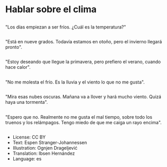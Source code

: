 # Hablar sobre el clima

##
"Los días empiezan a ser fríos. ¿Cuál es la temperatura?"

##
"Está en nueve grados. Todavía estamos en otoño, pero el invierno llegará pronto".

##
"Estoy deseando que llegue la primavera, pero prefiero el verano, cuando hace calor".

##
"No me molesta el frío. Es la lluvia y el viento lo que no me gusta".

##
"Mira esas nubes oscuras. Mañana va a llover y hará mucho viento. Quizá haya una tormenta".

##
"Espero que no. Realmente no me gusta el mal tiempo, sobre todo los truenos y los relámpagos. Tengo miedo de que me caiga un rayo encima".

##
* License: CC BY
* Text: Espen Stranger-Johannessen
* Illustration: Ognjen Drageljević
* Translation: Ibsen Hernández
* Language: es
